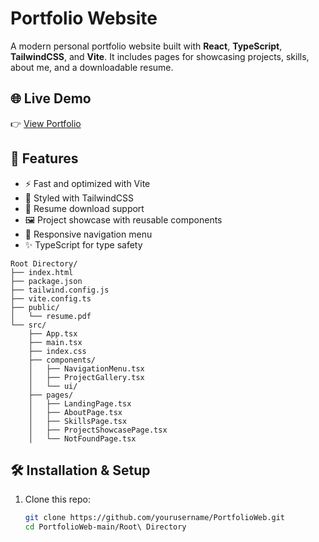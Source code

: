 # Portfolio Website
A modern personal portfolio website built with **React**, **TypeScript**, **TailwindCSS**, and **Vite**. It includes pages for showcasing projects, skills, about me, and a downloadable resume.

## 🌐 Live Demo
👉 [View Portfolio](https://portfolio-web-mu-ten.vercel.app/)

## 🚀 Features
- ⚡️ Fast and optimized with Vite
- 🎨 Styled with TailwindCSS
- 📄 Resume download support
- 🖼️ Project showcase with reusable components
- 🧭 Responsive navigation menu
- ✨ TypeScript for type safety

```
Root Directory/
├── index.html
├── package.json
├── tailwind.config.js
├── vite.config.ts
├── public/
│   └── resume.pdf
└── src/
    ├── App.tsx
    ├── main.tsx
    ├── index.css
    ├── components/
    │   ├── NavigationMenu.tsx
    │   ├── ProjectGallery.tsx
    │   └── ui/
    ├── pages/
    │   ├── LandingPage.tsx
    │   ├── AboutPage.tsx
    │   ├── SkillsPage.tsx
    │   ├── ProjectShowcasePage.tsx
    │   └── NotFoundPage.tsx
```
## 🛠️ Installation & Setup
1. Clone this repo:
   ```bash
   git clone https://github.com/yourusername/PortfolioWeb.git
   cd PortfolioWeb-main/Root\ Directory
